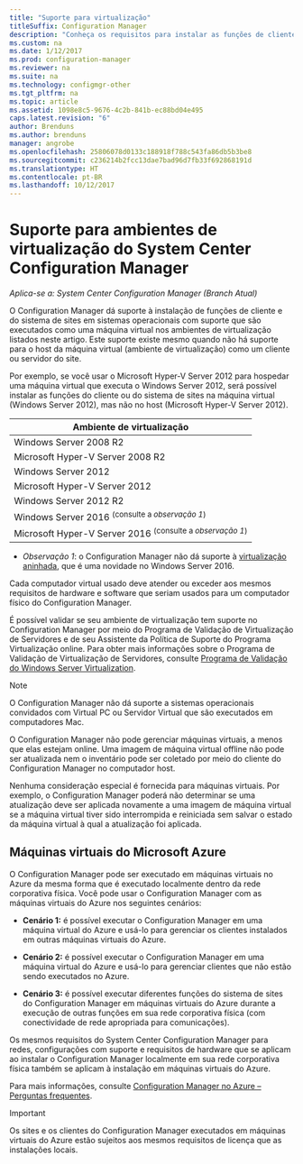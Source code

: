 ```yaml
---
title: "Suporte para virtualização"
titleSuffix: Configuration Manager
description: "Conheça os requisitos para instalar as funções de cliente e do sistema de sites do System Center Configuration Manager em um ambiente de virtualização."
ms.custom: na
ms.date: 1/12/2017
ms.prod: configuration-manager
ms.reviewer: na
ms.suite: na
ms.technology: configmgr-other
ms.tgt_pltfrm: na
ms.topic: article
ms.assetid: 1098e8c5-9676-4c2b-841b-ec88bd04e495
caps.latest.revision: "6"
author: Brenduns
ms.author: brenduns
manager: angrobe
ms.openlocfilehash: 25806078d0133c188918f788c543fa86db5b3be8
ms.sourcegitcommit: c236214b2fcc13dae7bad96d7fb33f692868191d
ms.translationtype: HT
ms.contentlocale: pt-BR
ms.lasthandoff: 10/12/2017
---
```

# <a name="support-for-virtualization-environments-for-system-center-configuration-manager"></a>Suporte para ambientes de virtualização do System Center Configuration Manager

*Aplica-se a: System Center Configuration Manager (Branch Atual)*

O Configuration Manager dá suporte à instalação de funções de cliente e do sistema de sites em sistemas operacionais com suporte que são executados como uma máquina virtual nos ambientes de virtualização listados neste artigo. Este suporte existe mesmo quando não há suporte para o host da máquina virtual (ambiente de virtualização) como um cliente ou servidor do site.  

 Por exemplo, se você usar o Microsoft Hyper-V Server 2012 para hospedar uma máquina virtual que executa o Windows Server 2012, será possível instalar as funções do cliente ou do sistema de sites na máquina virtual (Windows Server 2012), mas não no host (Microsoft Hyper-V Server 2012).  

|Ambiente de virtualização|  
|--------------------------------|  
|Windows Server 2008 R2|  
|Microsoft Hyper-V Server 2008 R2|  
|Windows Server 2012|  
|Microsoft Hyper-V Server 2012|  
|Windows Server 2012 R2|
|Windows Server 2016 <sup>(consulte a *observação 1*)</sup>|
|Microsoft Hyper-V Server 2016 <sup>(consulte a *observação 1*)|
-  *Observação 1*: o Configuration Manager não dá suporte à [virtualização aninhada](https://technet.microsoft.com/windows-server-docs/compute/hyper-v/what-s-new-in-hyper-v-on-windows#a-namebkmknestedanested-virtualization-new), que é uma novidade no Windows Server 2016.


 Cada computador virtual usado deve atender ou exceder aos mesmos requisitos de hardware e software que seriam usados para um computador físico do Configuration Manager.  

 É possível validar se seu ambiente de virtualização tem suporte no Configuration Manager por meio do Programa de Validação de Virtualização de Servidores e de seu Assistente da Política de Suporte do Programa Virtualização online. Para obter mais informações sobre o Programa de Validação de Virtualização de Servidores, consulte [Programa de Validação do Windows Server Virtualization](https://www.windowsservercatalog.com/svvp.aspx).  

> [!NOTE]  
>  O Configuration Manager não dá suporte a sistemas operacionais convidados com Virtual PC ou Servidor Virtual que são executados em computadores Mac.  

O Configuration Manager não pode gerenciar máquinas virtuais, a menos que elas estejam online. Uma imagem de máquina virtual offline não pode ser atualizada nem o inventário pode ser coletado por meio do cliente do Configuration Manager no computador host.  

Nenhuma consideração especial é fornecida para máquinas virtuais. Por exemplo, o Configuration Manager poderá não determinar se uma atualização deve ser aplicada novamente a uma imagem de máquina virtual se a máquina virtual tiver sido interrompida e reiniciada sem salvar o estado da máquina virtual à qual a atualização foi aplicada.  

##  <a name="bkmk_Azure"></a> Máquinas virtuais do Microsoft Azure  
 O Configuration Manager pode ser executado em máquinas virtuais no Azure da mesma forma que é executado localmente dentro da rede corporativa física. Você pode usar o Configuration Manager com as máquinas virtuais do Azure nos seguintes cenários:  

-   **Cenário 1:** é possível executar o Configuration Manager em uma máquina virtual do Azure e usá-lo para gerenciar os clientes instalados em outras máquinas virtuais do Azure.  

-   **Cenário 2:** é possível executar o Configuration Manager em uma máquina virtual do Azure e usá-lo para gerenciar clientes que não estão sendo executados no Azure.  

-   **Cenário 3:** é possível executar diferentes funções do sistema de sites do Configuration Manager em máquinas virtuais do Azure durante a execução de outras funções em sua rede corporativa física (com conectividade de rede apropriada para comunicações).  

Os mesmos requisitos do System Center Configuration Manager para redes, configurações com suporte e requisitos de hardware que se aplicam ao instalar o Configuration Manager localmente em sua rede corporativa física também se aplicam à instalação em máquinas virtuais do Azure.  

Para mais informações, consulte [Configuration Manager no Azure – Perguntas frequentes](/sccm/core/understand/configuration-manager-on-azure).

> [!IMPORTANT]  
>  Os sites e os clientes do Configuration Manager executados em máquinas virtuais do Azure estão sujeitos aos mesmos requisitos de licença que as instalações locais.  
